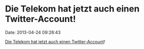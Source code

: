 Die Telekom hat jetzt auch einen Twitter-Account!
=================================================

Date: 2013-04-24 09:28:43

[Die Telekom hat jetzt auch einen
Twitter-Account](https://twitter.com/drosselkom)!

